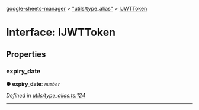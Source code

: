 [google-sheets-manager](../README.md) > ["utils/type_alias"](../modules/_utils_type_alias_.md) > [IJWTToken](../interfaces/_utils_type_alias_.ijwttoken.md)



# Interface: IJWTToken


## Properties
<a id="expiry_date"></a>

###  expiry_date

**●  expiry_date**:  *`number`* 

*Defined in [utils/type_alias.ts:124](https://github.com/AbdelrahmanRamadan/google-sheets-manager/blob/06574e0/src/utils/type_alias.ts#L124)*





___



